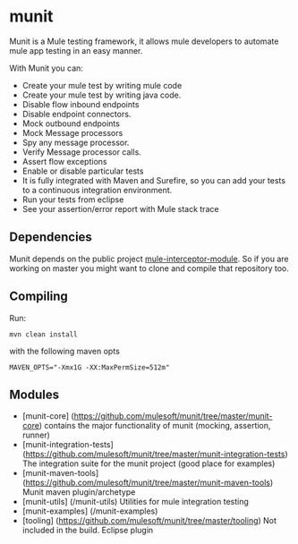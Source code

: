 munit
=====

Munit is a Mule testing framework, it allows mule developers to automate mule app testing in an easy manner.

With Munit you can:

* Create your mule test by writing mule code
* Create your mule test by writing java code.
* Disable flow inbound endpoints
* Disable endpoint connectors.
* Mock outbound endpoints
* Mock Message processors
* Spy any message processor.
* Verify Message processor calls.
* Assert flow exceptions
* Enable or disable particular tests
* It is fully integrated with Maven and Surefire, so you can add your tests to a continuous integration environment.
* Run your tests from eclipse
* See your assertion/error report with Mule stack trace

## Dependencies

Munit depends on the public project [mule-interceptor-module](https://github.com/mulesoft/mule-interceptor-module). So if
you are working on master you might want to clone and compile that repository too.

## Compiling

Run:

```console
mvn clean install
```

with the following maven opts

```console
MAVEN_OPTS="-Xmx1G -XX:MaxPermSize=512m"
```


## Modules

* [munit-core] (https://github.com/mulesoft/munit/tree/master/munit-core) contains the major functionality of munit (mocking, assertion, runner)
* [munit-integration-tests] (https://github.com/mulesoft/munit/tree/master/munit-integration-tests) The integration suite for the munit project (good place for examples)
* [munit-maven-tools] (https://github.com/mulesoft/munit/tree/master/munit-maven-tools) Munit maven plugin/archetype
* [munit-utils] (/munit-utils) Utilities for mule integration testing
* [munit-examples] (/munit-examples)
* [tooling] (https://github.com/mulesoft/munit/tree/master/tooling) Not included in the build. Eclipse plugin


